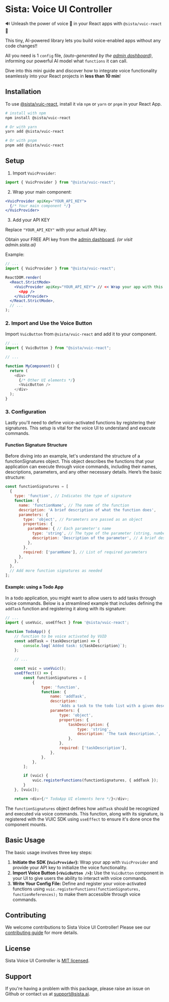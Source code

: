 # Sista: Voice UI Controller


🔊 Unleash the power of voice 🎤 in your React apps with `@sista/vuic-react` 🚀

This tiny, AI-powered library lets you build voice-enabled apps without any code changes!!

 All you need is 1 `config` file, _(auto-generated by the [admin dashboard](https://admin.sista.ai))_, informing our powerful AI model what `functions` it can call. 

Dive into this mini guide and discover how to integrate voice functionality seamlessly into your React projects in **less than 10 min**!


## Installation

To use [@sista/vuic-react](https://www.npmjs.com/package/@sista/vuic-react), install it via `npm` or `yarn` or `pnpm` in your React App.

```bash
# install with npm
npm install @sista/vuic-react

# Or with yarn
yarn add @sista/vuic-react

# Or with pnpm
pnpm add @sista/vuic-react
```

## Setup

1. Import `VuicProvider`:

```jsx
import { VuicProvider } from "@sista/vuic-react";
```

2. Wrap your main component:

```jsx
<VuicProvider apiKey="YOUR_API_KEY">
  {/* Your main component */}
</VuicProvider>
```

3. Add your API KEY

Replace `"YOUR_API_KEY"` with your actual API key. 

Obtain your FREE API key from the [admin dashboard](https://admin.sista.ai/applications). _(or visit admin.sista.ai)_

Example:

```jsx
// ...
import { VuicProvider } from "@sista/vuic-react";

ReactDOM.render(
  <React.StrictMode>
    <VuicProvider apiKey="YOUR_API_KEY"> // << Wrap your app with this
      <App />
    </VuicProvider>
  </React.StrictMode>,
  // ...
);
```


### 2. Import and Use the Voice Button

Import `VuicButton` from `@sista/vuic-react` and add it to your component.

```js
// ...
import { VuicButton } from "@sista/vuic-react";

// ...

function MyComponent() {
  return (
    <div>
      {/* Other UI elements */}
      <VuicButton />
    </div>
  );
}
```

### 3. Configuration

Lastly you'll need to define voice-activated functions by registering their signatures. This setup is vital for the voice UI to understand and execute commands.


#### Function Signature Structure

Before diving into an example, let's understand the structure of a functionSignatures object. This object describes the functions that your application can execute through voice commands, including their names, descriptions, parameters, and any other necessary details. Here’s the basic structure:

```js
const functionSignatures = [
  {
    type: 'function', // Indicates the type of signature
    function: {
      name: 'functionName', // The name of the function
      description: 'A brief description of what the function does',
      parameters: {
        type: 'object', // Parameters are passed as an object
        properties: {
          paramName: { // Each parameter's name
            type: 'string', // The type of the parameter (string, number, etc.)
            description: 'Description of the parameter', // A brief description of the parameter
          },
        },
        required: ['paramName'], // List of required parameters
      },
    },
  },
  // Add more function signatures as needed
];

```


#### Example: using a Todo App

In a todo application, you might want to allow users to add tasks through voice commands. Below is a streamlined example that includes defining the `addTask` function and registering it along with its signature:

```js
// ...
import { useVuic, useEffect } from '@sista/vuic-react';

function TodoApp() {
    // function to be voice activated by VUID
    const addTask = (taskDescription) => {
        console.log(`Added task: ${taskDescription}`);
    };

    // ...

    const vuic = useVuic();
    useEffect(() => {
        const functionSignatures = [
            {
                type: 'function',
                function: {
                    name: 'addTask',
                    description:
                        'Adds a task to the todo list with a given description.',
                    parameters: {
                        type: 'object',
                        properties: {
                            taskDescription: {
                                type: 'string',
                                description: 'The task description.',
                            },
                        },
                        required: ['taskDescription'],
                    },
                },
            },
        ];

        if (vuic) {
            vuic.registerFunctions(functionSignatures, { addTask });
        }
    }, [vuic]);

    return <div>{/* TodoApp UI elements here */}</div>;
```

 The `functionSignatures` object defines how `addTask` should be recognized and executed via voice commands. This function, along with its signature, is registered with the VUIC SDK using `useEffect` to ensure it's done once the component mounts.

## Basic Usage

The basic usage involves three key steps:

1. **Initiate the SDK (`VuicProvider`):** Wrap your app with `VuicProvider` and provide your API key to initialize the voice functionality.
2. **Import Voice Button (`<VuicButton />`):** Use the `VuicButton` component in your UI to give users the ability to interact with voice commands.
3. **Write Your Config File:** Define and register your voice-activated functions using `vuic.registerFunctions(functionSignatures, functionReferences);` to make them accessible through voice commands.


## Contributing

We welcome contributions to Sista Voice UI Controller! Please see our [contributing guide](LINK_TO_CONTRIBUTING_GUIDE) for more details.

## License

Sista Voice UI Controller is [MIT licensed](./LICENSE).

## Support

If you're having a problem with this package, please raise an issue on Github or contact us at [support@sista.ai](mailto:support@sista.ai).